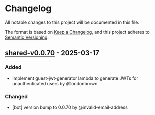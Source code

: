 # Changelog

All notable changes to this project will be documented in this file.

The format is based on [Keep a Changelog](https://keepachangelog.com/en/1.0.0/),
and this project adheres to [Semantic Versioning](https://semver.org/spec/v2.0.0.html).

## [shared-v0.0.70] - 2025-03-17

### Added
- Implement guest-jwt-generator lambda to generate JWTs for unauthenticated users by @londonbrown

### Changed
- [bot] version bump to 0.0.70 by @invalid-email-address

[shared-v0.0.70]: https://github.com/londonbrown/blog-lambdas/compare/v0.0.69..shared-v0.0.70

<!-- generated by git-cliff -->
